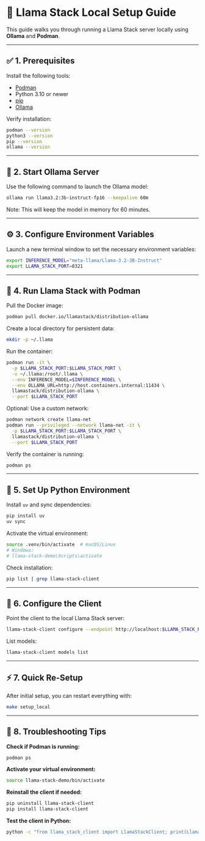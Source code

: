# 🦙 Llama Stack Local Setup Guide

This guide walks you through running a Llama Stack server locally using **Ollama** and **Podman**.

---

## ✅ 1. Prerequisites

Install the following tools:

- [Podman](https://podman.io/docs/installation)
- Python 3.10 or newer
- [pip](https://pip.pypa.io/en/stable/installation/)
- [Ollama](https://ollama.com/download)

Verify installation:

```bash
podman --version
python3 --version
pip --version
ollama --version
```

---

## 🚀 2. Start Ollama Server

Use the following command to launch the Ollama model:

```bash
ollama run llama3.2:3b-instruct-fp16 --keepalive 60m
```

Note: This will keep the model in memory for 60 minutes.

---

## ⚙️ 3. Configure Environment Variables

Launch a new terminal window to set the necessary environment variables:

```bash
export INFERENCE_MODEL="meta-llama/Llama-3.2-3B-Instruct"
export LLAMA_STACK_PORT=8321
```

---

## 🐳 4. Run Llama Stack with Podman

Pull the Docker image:

```bash
podman pull docker.io/llamastack/distribution-ollama
```

Create a local directory for persistent data:

```bash
mkdir -p ~/.llama
```

Run the container:

```bash
podman run -it \
  -p $LLAMA_STACK_PORT:$LLAMA_STACK_PORT \
  -v ~/.llama:/root/.llama \
  --env INFERENCE_MODEL=$INFERENCE_MODEL \
  --env OLLAMA_URL=http://host.containers.internal:11434 \
  llamastack/distribution-ollama \
  --port $LLAMA_STACK_PORT
```

Optional: Use a custom network:

```bash
podman network create llama-net
podman run --privileged --network llama-net -it \
  -p $LLAMA_STACK_PORT:$LLAMA_STACK_PORT \
  llamastack/distribution-ollama \
  --port $LLAMA_STACK_PORT
```

Verify the container is running:

```bash
podman ps
```

---

## 🐍 5. Set Up Python Environment

Install `uv` and sync dependencies:

```bash
pip install uv
uv sync
```

Activate the virtual environment:

```bash
source .venv/bin/activate  # macOS/Linux
# Windows:
# llama-stack-demo\Scripts\activate
```

Check installation:

```bash
pip list | grep llama-stack-client
```

---

## 📡 6. Configure the Client

Point the client to the local Llama Stack server:

```bash
llama-stack-client configure --endpoint http://localhost:$LLAMA_STACK_PORT
```

List models:

```bash
llama-stack-client models list
```

---

## ⚡ 7. Quick Re-Setup

After initial setup, you can restart everything with:

```bash
make setup_local
```

---

## 🧰 8. Troubleshooting Tips

**Check if Podman is running:**

```bash
podman ps
```

**Activate your virtual environment:**

```bash
source llama-stack-demo/bin/activate
```

**Reinstall the client if needed:**

```bash
pip uninstall llama-stack-client
pip install llama-stack-client
```

**Test the client in Python:**

```bash
python -c "from llama_stack_client import LlamaStackClient; print(LlamaStackClient)"
```
